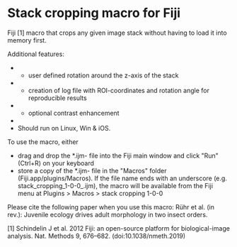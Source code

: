 # Stack cropping macro for Fiji
Fiji [1] macro that crops any given image stack without having to load it into memory first.

Additional features:
 *   - user defined rotation around the z-axis of the stack
 *   - creation of log file with ROI-coordinates and rotation angle for reproducible results
 *   - optional contrast enhancement
 *   
 *   Should run on Linux, Win & iOS.

To use the macro, either 
  - drag and drop the \*.ijm- file into the Fiji main window and click "Run" (Ctrl+R) on your keyboard
  - store a copy of the \*.ijm- file in the "Macros" folder (Fiji.app/plugins/Macros). If the file name ends with an underscore (e.g. stack_cropping_1-0-0_.ijm), the macro will be     available from the Fiji menu at Plugins > Macros > stack cropping 1-0-0

Please cite the following paper when you use this macro:
Rühr et al. (in rev.): Juvenile ecology drives adult morphology in two insect orders.


[1] Schindelin J et al. 2012 Fiji: an open-source platform for biological-image analysis. Nat. Methods 9, 676–682. (doi:10.1038/nmeth.2019)
